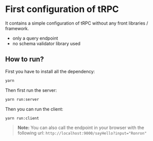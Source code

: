 # First configuration of tRPC

It contains a simple configuration of tRPC without any front libraries / framework.

- only a query endpoint
- no schema validator library used

## How to run?

First you have to install all the dependency:

```bash
yarn
```

Then first run the server:

```bash
yarn run:server
```

Then you can run the client:

```bash
yarn run:client
```

> **Note:** You can also call the endpoint in your browser with the following url: `http://localhost:9000/sayHello?input="Ronron"`

